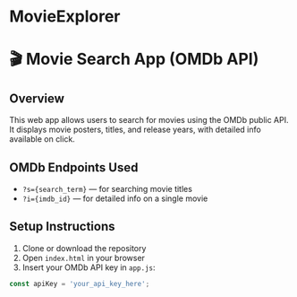 # MovieExplorer
# 🎬 Movie Search App (OMDb API)

## Overview
This web app allows users to search for movies using the OMDb public API. It displays movie posters, titles, and release years, with detailed info available on click.

## OMDb Endpoints Used
- `?s={search_term}` — for searching movie titles
- `?i={imdb_id}` — for detailed info on a single movie

## Setup Instructions
1. Clone or download the repository
2. Open `index.html` in your browser
3. Insert your OMDb API key in `app.js`:
```js
const apiKey = 'your_api_key_here';
